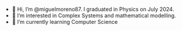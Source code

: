 - 👋 Hi, I’m @miguelmoreno87. I graduated in Physics on July 2024.
- 👀 I’m interested in Complex Systems and mathematical modelling.
- 🌱 I’m currently learning Computer Science
